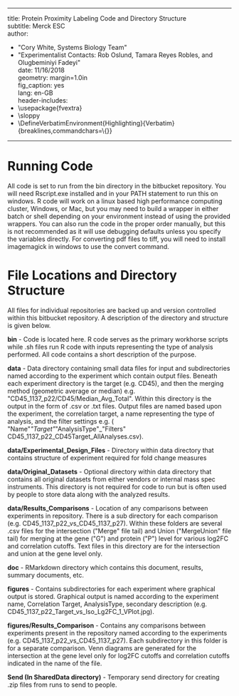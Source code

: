 

---
title: Protein Proximity Labeling Code and Directory Structure  
subtitle:  Merck ESC  
author:  
- "Cory White, Systems Biology Team"  
- "Experimentalist Contacts: Rob Oslund, Tamara Reyes Robles, and Olugbeminiyi Fadeyi"  
date: 11/16/2018  
geometry: margin=1.0in  
fig_caption: yes  
lang: en-GB  
header-includes:  
 - \usepackage{fvextra}  
 - \sloppy  
 - \DefineVerbatimEnvironment{Highlighting}{Verbatim}{breaklines,commandchars=\\\{\}}  
---

#  Running Code

All code is set to run from the bin directory in the bitbucket repository.  You will need Rscript.exe installed and in your PATH statement to run this on windows.  R code will work on a linux based high performance computing cluster, Windows, or Mac, but you may need to build a wrapper in either batch or shell depending on your environment instead of using the provided wrappers.  You can also run the code in the proper order manually, but this is not recommended as it will use debugging defaults unless you specify the variables directly.  For converting pdf files to tiff, you will need to install imagemagick in windows to use the convert command.  

#  File Locations and Directory Structure

All files for individual repositories are backed up and version controlled within this bitbucket repository.  A description of the directory and structure is given below.    

**bin** - Code is located here.  R code serves as the primary workhorse scripts while .sh files run R code with inputs representing the type of analysis performed.  All code contains a short description of the purpose.  

**data** - Data directory containing small data files for input and subdirectories named according to the experiment which contain output files.  Beneath each experiment directory is the target (e.g. CD45), and then the merging method (geometric average or median) e.g. "CD45_1137_p22/CD45/Median_Avg_Total".  Within this directory is the output in the form of .csv or .txt files.  Output files are named based upon the experiment, the correlation target, a name representing the type of analysis, and the filter settings e.g. ( "Name"_"Target"_"AnalysisType"_"Filters"  CD45_1137_p22_CD45Target_AllAnalyses.csv).  

**data/Experimental_Design_Files** - Directory within data directory that contains structure of experiment required for fold change measures

**data/Original_Datasets** - Optional directory within data directory that contains all original datasets from either vendors or internal mass spec instruments.  This directory is not required for code to run but is often used by people to store data along with the analyzed results.  

**data/Results_Comparisons** - Location of any comparisons between experiments in repository.  There is a sub directory for each comparison (e.g. CD45_1137_p22_vs_CD45_1137_p27).  Within these folders are several .csv files for the intersection ("Merge" file tail) and Union ("MergeUnion" file tail) for merging at the gene ("G") and protein ("P") level for various log2FC and correlation cutoffs.  Text files in this directory are for the intersection and union at the gene level only.  

**doc** - RMarkdown directory which contains this document, results, summary documents, etc.  

**figures** - Contains subdirectories for each experiment where graphical output is stored.  Graphical output is named according to the experiment name, Correlation Target, AnalysisType, secondary description (e.g. CD45_1137_p22_Target_vs_Iso_Lg2FC_1_VPlot.jpg).  

**figures/Results_Comparison** - Contains any comparisons between experiments present in the repository named according to the experiments (e.g. CD45_1137_p22_vs_CD45_1137_p27).  Each subdirectory in this folder is for a separate comparison.  Venn diagrams are generated for the intersection at the gene level only for log2FC cutoffs and correlation cutoffs indicated in the name of the file.  

**Send (In SharedData directory)** -  Temporary send directory for creating .zip files from runs to send to people.  
